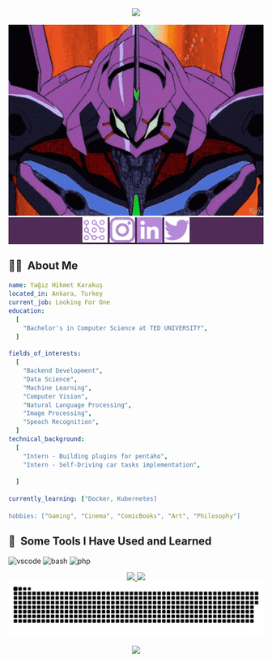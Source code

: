 <p align="Center">
  <img src="https://capsule-render.vercel.app/api?type=waving&color=0:552586,20:6A359C,40:804FB3,60:9969C7,80:9969C7,100:B589D6&animation=scaleIn&text=%F0%9F%9A%80%20Buckle%20up!%20Let%27s%20code%20to%20infinity%20and%20beyond!%F0%9F%8C%A0&fontSize=30&stroke=00ff8d&height=150&fontAlignY=30&fontColor=00FF00&strokeWidth=2"/>
</p>
<div align="Center" >
  <img width ="700" src="/neon-genesis-evangelion-power.gif"/>
</div>

<div align="Center" style="background-color:#512b57">
<a href="https://yagizkarakus.github.io/about/" target="_blank">
  <img height="50" src="/blog.svg"/>
</a>
<a href="https://www.instagram.com/yagizkarakuss/" target=”_blank”>
  <img height="50" src="/instalogo.svg"/>
</a>
<a href="https://www.linkedin.com/in/yagiz-karakus/" target=”_blank”>
  <img height="50" src="/linkedin.svg"/>
</a>
<a href="https://twitter.com/yagiz_karakus" target=”_blank”>
  <img height="50" src="/twitter.svg"/>
</a>
</div>
<h2> 👨‍💻 &nbsp;About Me</h2>

```yaml
name: Yağız Hikmet Karakuş
located_in: Ankara, Turkey
current_job: Looking For One
education:
  [
    "Bachelor's in Computer Science at TED UNIVERSITY",
  ]

fields_of_interests:
  [
    "Backend Development",
    "Data Science",
    "Machine Learning",
    "Computer Vision",
    "Natural Language Processing",
    "Image Processing",
    "Speach Recognition",
  ]
technical_background:
  [
    "Intern - Building plugins for pentaho",
    "Intern - Self-Driving car tasks implementation",

  ]
  
currently_learning: ["Docker, Kubernetes]

hobbies: ["Gaming", "Cinema", "ComicBooks", "Art", "Philosophy"]
```
<h2> 🚀 &nbsp;Some Tools I Have Used and Learned</h2>
<p align="left">
<img src="https://cdn.jsdelivr.net/gh/devicons/devicon/icons/vscode/vscode-original.svg" alt="vscode" width="45" height="45"/>
<img src="https://cdn.jsdelivr.net/gh/devicons/devicon/icons/bash/bash-original.svg" alt="bash" width="45" height="45"/>
<img src="https://cdn.jsdelivr.net/gh/devicons/devicon/icons/php/php-original.svg" alt="php" width="45" height="45"/>
</p>

<div align="Center">
  <a href="https://github.com/anuraghazra/github-readme-stats">
  <img height=200 src="https://github-readme-stats.vercel.app/api?username=yagizkarakus&show_icons=true&theme=ocean_dark&card_width=450" />
  </a>
  
  <a href="https://github.com/anuraghazra/github-readme-stats">
  <img height=200 src="https://github-readme-stats.vercel.app/api/top-langs/?username=yagizkarakus&theme=ocean_dark&layout=compact" />
  </a>
</div>

<div align="Center">
  <picture>
    <img alt="github-snake" src="https://github.com/yagizkarakus/yagizkarakus/blob/output/github-contribution-grid-snake-dark.svg" />
  </picture>
 
</div>

<p align="Center">
  <img src="https://capsule-render.vercel.app/api?type=waving&color=0:552586,20:6A359C,40:804FB3,60:9969C7,80:9969C7,100:B589D6&animation=scaleIn&height=150&section=footer"/>
</p>
<!---
yagizkarakus/yagizkarakus is a ✨ special ✨ repository because its `README.md` (this file) appears on your GitHub profile.
You can click the Preview link to take a look at your changes.
<picture>
  <source media="(prefers-color-scheme: dark)" srcset="github-snake-dark.svg" />
  <source media="(prefers-color-scheme: light)" srcset="github-snake.svg" />
  <img alt="github-snake" src="github-snake.svg" />
</picture>
- 👋 Hi, I’m @yagizkarakus
- 👀 I’m interested in ComputerVsion,Linux,MachineLearning and Deeplearning
- 🌱 I’m currently learning Object Detection
- 💞️ I’m looking to collaborate on ml and deeplearning projects
- 📫 you can reach me via yagizhikmetkarakus@gmail.com
 ![Snake animation](https://github.com/yagizkarakus/yagizkarakus/blob/output/github-contribution-grid-snake-dark.svg)
--->
